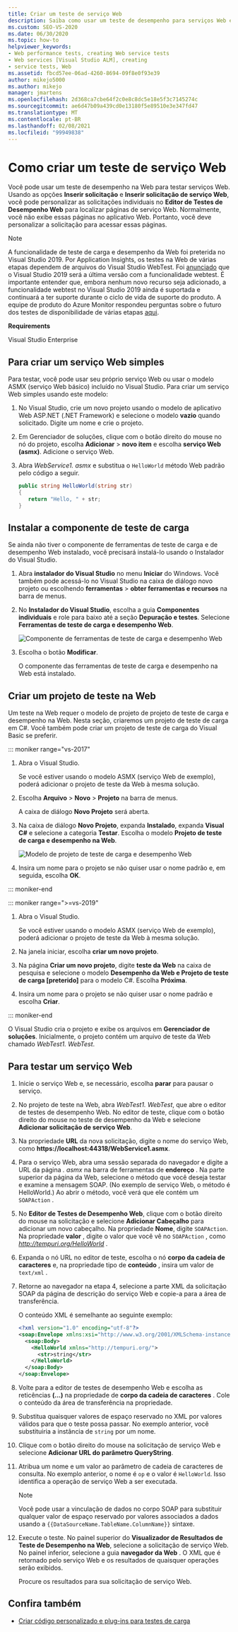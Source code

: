 ```yaml
---
title: Criar um teste de serviço Web
description: Saiba como usar um teste de desempenho para serviços Web e personalizar solicitações no Editor de Testes de Desempenho Web para localizar páginas de serviço Web.
ms.custom: SEO-VS-2020
ms.date: 06/30/2020
ms.topic: how-to
helpviewer_keywords:
- Web performance tests, creating Web service tests
- Web services [Visual Studio ALM], creating
- service tests, Web
ms.assetid: fbcd57ee-06ad-4260-8694-09f8e0f93e39
author: mikejo5000
ms.author: mikejo
manager: jmartens
ms.openlocfilehash: 2d368ca7cbe64f2c0e8c8dc5e18e5f3c7145274c
ms.sourcegitcommit: ae6d47b09a439cd0e13180f5e89510e3e347fd47
ms.translationtype: MT
ms.contentlocale: pt-BR
ms.lasthandoff: 02/08/2021
ms.locfileid: "99949838"
---
```

# <a name="how-to-create-a-web-service-test"></a>Como criar um teste de serviço Web

Você pode usar um teste de desempenho na Web para testar serviços Web. Usando as opções **Inserir solicitação** e **Inserir solicitação de serviço Web**, você pode personalizar as solicitações individuais no **Editor de Testes de Desempenho Web** para localizar páginas de serviço Web. Normalmente, você não exibe essas páginas no aplicativo Web. Portanto, você deve personalizar a solicitação para acessar essas páginas.

>[!NOTE]
> A funcionalidade de teste de carga e desempenho da Web foi preterida no Visual Studio 2019. Por Application Insights, os testes na Web de várias etapas dependem de arquivos do Visual Studio WebTest. Foi [anunciado](https://devblogs.microsoft.com/devops/cloud-based-load-testing-service-eol/) que o Visual Studio 2019 será a última versão com a funcionalidade webtest. É importante entender que, embora nenhum novo recurso seja adicionado, a funcionalidade webtest no Visual Studio 2019 ainda é suportada e continuará a ter suporte durante o ciclo de vida de suporte do produto. A equipe de produto do Azure Monitor respondeu perguntas sobre o futuro dos testes de disponibilidade de várias etapas [aqui](https://github.com/MicrosoftDocs/azure-docs/issues/26050#issuecomment-468814101).

**Requirements**

Visual Studio Enterprise

## <a name="to-create-a-simple-web-service"></a>Para criar um serviço Web simples

Para testar, você pode usar seu próprio serviço Web ou usar o modelo ASMX (serviço Web básico) incluído no Visual Studio. Para criar um serviço Web simples usando este modelo:

1. No Visual Studio, crie um novo projeto usando o modelo de aplicativo Web ASP.NET (.NET Framework) e selecione o modelo **vazio** quando solicitado. Digite um nome e crie o projeto.

1. Em Gerenciador de soluções, clique com o botão direito do mouse no nó do projeto, escolha **Adicionar**  >  **novo item** e escolha **serviço Web (asmx)**. Adicione o serviço Web.

1. Abra *WebService1. asmx* e substitua o `HelloWorld` método Web padrão pelo código a seguir.

   ```csharp
   public string HelloWorld(string str)
   {
      return "Hello, " + str;
   }
   ```

## <a name="install-the-load-testing-component"></a>Instalar a componente de teste de carga

Se ainda não tiver o componente de ferramentas de teste de carga e de desempenho Web instalado, você precisará instalá-lo usando o Instalador do Visual Studio.

1. Abra **instalador do Visual Studio** no menu **Iniciar** do Windows. Você também pode acessá-lo no Visual Studio na caixa de diálogo novo projeto ou escolhendo **ferramentas**  >  **obter ferramentas e recursos** na barra de menus.

1. No **Instalador do Visual Studio**, escolha a guia **Componentes individuais** e role para baixo até a seção **Depuração e testes**. Selecione **Ferramentas de teste de carga e desempenho Web**.

   ![Componente de ferramentas de teste de carga e desempenho Web](media/web-perf-load-testing-tools-component.png)

1. Escolha o botão **Modificar**.

   O componente das ferramentas de teste de carga e desempenho na Web está instalado.

## <a name="create-a-web-test-project"></a>Criar um projeto de teste na Web

Um teste na Web requer o modelo de projeto de projeto de teste de carga e desempenho na Web. Nesta seção, criaremos um projeto de teste de carga em C#. Você também pode criar um projeto de teste de carga do Visual Basic se preferir.

::: moniker range="vs-2017"

1. Abra o Visual Studio.

   Se você estiver usando o modelo ASMX (serviço Web de exemplo), poderá adicionar o projeto de teste da Web à mesma solução.

2. Escolha **Arquivo** > **Novo** > **Projeto** na barra de menus.

   A caixa de diálogo **Novo Projeto** será aberta.

3. Na caixa de diálogo **Novo Projeto**, expanda **Instalado**, expanda **Visual C#** e selecione a categoria **Testar**. Escolha o modelo **Projeto de teste de carga e desempenho na Web**.

   ![Modelo de projeto de teste de carga e desempenho Web](media/web-perf-load-test-project-template.png)

4. Insira um nome para o projeto se não quiser usar o nome padrão e, em seguida, escolha **OK**.

::: moniker-end

::: moniker range=">=vs-2019"

1. Abra o Visual Studio.

   Se você estiver usando o modelo ASMX (serviço Web de exemplo), poderá adicionar o projeto de teste da Web à mesma solução.

2. Na janela iniciar, escolha **criar um novo projeto**.

3. Na página **Criar um novo projeto**, digite **teste da Web** na caixa de pesquisa e selecione o modelo **Desempenho da Web e Projeto de teste de carga \[preterido]** para o modelo C#. Escolha **Próxima**.

4. Insira um nome para o projeto se não quiser usar o nome padrão e escolha **Criar**.

::: moniker-end

   O Visual Studio cria o projeto e exibe os arquivos em **Gerenciador de soluções**. Inicialmente, o projeto contém um arquivo de teste da Web chamado *WebTest1. WebTest*.

## <a name="to-test-a-web-service"></a>Para testar um serviço Web

1. Inicie o serviço Web e, se necessário, escolha **parar** para pausar o serviço.

1. No projeto de teste na Web, abra *WebTest1. WebTest*, que abre o editor de testes de desempenho Web. No editor de teste, clique com o botão direito do mouse no teste de desempenho da Web e selecione **Adicionar solicitação de serviço Web**.

1. Na propriedade **URL** da nova solicitação, digite o nome do serviço Web, como **https://localhost:44318/WebService1.asmx**.

1. Para o serviço Web, abra uma sessão separada do navegador e digite a URL da página *. asmx* na barra de ferramentas de **endereço** . Na parte superior da página da Web, selecione o método que você deseja testar e examine a mensagem SOAP. (No exemplo de serviço Web, o método é HelloWorld.) Ao abrir o método, você verá que ele contém um `SOAPAction` .

1. No **Editor de Testes de Desempenho Web**, clique com o botão direito do mouse na solicitação e selecione **Adicionar Cabeçalho** para adicionar um novo cabeçalho. Na propriedade **Nome**, digite `SOAPAction`. Na propriedade **valor** , digite o valor que você vê no `SOAPAction` , como *http://tempuri.org/HelloWorld* .

1. Expanda o nó URL no editor de teste, escolha o nó **corpo da cadeia de caracteres** e, na propriedade tipo de **conteúdo** , insira um valor de `text/xml` .

1. Retorne ao navegador na etapa 4, selecione a parte XML da solicitação SOAP da página de descrição do serviço Web e copie-a para a área de transferência.

   O conteúdo XML é semelhante ao seguinte exemplo:

     ```xml
     <?xml version="1.0" encoding="utf-8"?>
     <soap:Envelope xmlns:xsi="http://www.w3.org/2001/XMLSchema-instance" xmlns:xsd="http://www.w3.org/2001/XMLSchema" xmlns:soap="http://schemas.xmlsoap.org/soap/envelope/">
       <soap:Body>
         <HelloWorld xmlns="http://tempuri.org/">
           <str>string</str>
         </HelloWorld>
       </soap:Body>
     </soap:Envelope>
     ```

1. Volte para a editor de testes de desempenho Web e escolha as reticências **(...)** na propriedade de **corpo da cadeia de caracteres** . Cole o conteúdo da área de transferência na propriedade.

1. Substitua quaisquer valores de espaço reservado no XML por valores válidos para que o teste possa passar. No exemplo anterior, você substituiria a instância de `string` por um nome.

1. Clique com o botão direito do mouse na solicitação de serviço Web e selecione **Adicionar URL do parâmetro QueryString**.

1. Atribua um nome e um valor ao parâmetro de cadeia de caracteres de consulta. No exemplo anterior, o nome é `op` e o valor é `HelloWorld`. Isso identifica a operação de serviço Web a ser executada.

    > [!NOTE]
    > Você pode usar a vinculação de dados no corpo SOAP para substituir qualquer valor de espaço reservado por valores associados a dados usando a `{{DataSourceName.TableName.ColumnName}}` sintaxe.

1. Execute o teste. No painel superior do **Visualizador de Resultados de Teste de Desempenho na Web**, selecione a solicitação de serviço Web. No painel inferior, selecione a guia **navegador da Web** . O XML que é retornado pelo serviço Web e os resultados de quaisquer operações serão exibidos.

   Procure os resultados para sua solicitação de serviço Web.

## <a name="see-also"></a>Confira também

- [Criar código personalizado e plug-ins para testes de carga](../test/create-custom-code-and-plug-ins-for-load-tests.md)
